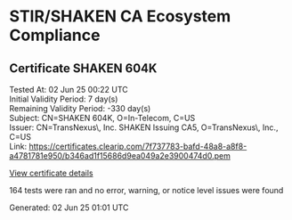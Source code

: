 # STIR/SHAKEN CA Ecosystem Compliance

## Certificate SHAKEN 604K

Tested At: 02 Jun 25 00:22 UTC\
Initial Validity Period: 7 day(s)\
Remaining Validity Period: -330 day(s)\
Subject: CN=SHAKEN 604K, O=In-Telecom, C=US\
Issuer: CN=TransNexus\\, Inc. SHAKEN Issuing CA5, O=TransNexus\\, Inc., C=US\
Link: https://certificates.clearip.com/7f737783-bafd-48a8-a8f8-a4781781e950/b346ad1f15686d9ea049a2e3900474d0.pem

[View certificate details](https://x509.io/?cert=MIICyzCCAnCgAwIBAgIQavxnW2QhXwYmm9GihfpdxjAKBggqhkjOPQQDAjBWMQswCQYDVQQGEwJVUzEZMBcGA1UEChMQVHJhbnNOZXh1cywgSW5jLjEsMCoGA1UEAxMjVHJhbnNOZXh1cywgSW5jLiBTSEFLRU4gSXNzdWluZyBDQTUwHhcNMjQwNjI5MjAyMjI2WhcNMjQwNzA2MjAyMjI1WjA4MQswCQYDVQQGEwJVUzETMBEGA1UEChMKSW4tVGVsZWNvbTEUMBIGA1UEAxMLU0hBS0VOIDYwNEswWTATBgcqhkjOPQIBBggqhkjOPQMBBwNCAAQUmixb%2FBPlieVKnvc37OAbE1FsN8%2BdzXEzrGtVgYmVLcbuuAuLFh%2FIoRjZ0XS9sQfIwwN73eHfiQ2zSeQsT6R2o4IBPDCCATgwDAYDVR0TAQH%2FBAIwADAOBgNVHQ8BAf8EBAMCB4AwHQYDVR0OBBYEFE36IK0EOFRuOoHvrdwUFq3jGBiqMB8GA1UdIwQYMBaAFNoAs4f4gj%2B%2FuiKiZGO19i%2FMjnXKMBcGA1UdIAQQMA4wDAYKYIZIAYb%2FCQEBBDCBpgYDVR0fBIGeMIGbMIGYoDqgOIY2aHR0cHM6Ly9hdXRoZW50aWNhdGUtYXBpLmljb25lY3Rpdi5jb20vZG93bmxvYWQvdjEvY3JsolqkWDBWMRQwEgYDVQQHDAtCcmlkZ2V3YXRlcjELMAkGA1UECAwCTkoxEzARBgNVBAMMClNUSS1QQSBDUkwxCzAJBgNVBAYTAlVTMQ8wDQYDVQQKDAZTVEktUEEwFgYIKwYBBQUHARoECjAIoAYWBDYwNEswCgYIKoZIzj0EAwIDSQAwRgIhAJuBjJAE772YE6ZQ9GKJVg%2F8Rif7o%2F8Ovl8N7hlQPRqbAiEAssTudmxIY%2FQP186tJ7ThEg6241tIFv9AKuhjqFd6%2Bds%3D)

164 tests were ran and no error, warning, or notice level issues were found


Generated: 02 Jun 25 01:01 UTC